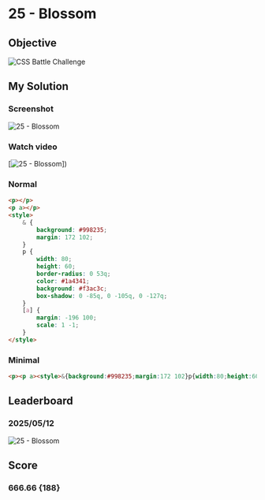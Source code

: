 # 25 - Blossom

## Objective

![CSS Battle Challenge](https://cssbattle.dev/targets/25.png)

## My Solution

### Screenshot

![25 - Blossom](https://i.imgur.com/zdPXHCR.jpeg)

### Watch video

[![25 - Blossom](https://upload.wikimedia.org/wikipedia/commons/b/b8/YouTube_Logo_2017.svg)])

### Normal

```html
<p></p>
<p a></p>
<style>
	& {
		background: #998235;
		margin: 172 102;
	}
	p {
		width: 80;
		height: 60;
		border-radius: 0 53q;
		color: #1a4341;
		background: #f3ac3c;
		box-shadow: 0 -85q, 0 -105q, 0 -127q;
	}
	[a] {
		margin: -196 100;
		scale: 1 -1;
	}
</style>
```

### Minimal

```html
<p><p a><style>&{background:#998235;margin:172 102}p{width:80;height:60;border-radius:0 53q;color:1A4341;background:#F3AC3C;box-shadow:0 -85q,0 -105q,0 -127q}[a]{margin:-196 100;scale:1 -1
```

## Leaderboard

### 2025/05/12

![25 - Blossom](https://i.imgur.com/zDUhBPF.jpeg)

## Score

### 666.66 {188}
